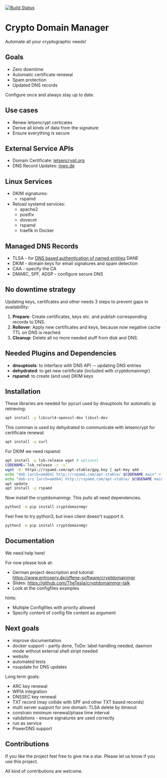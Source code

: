 [![Build Status](https://app.travis-ci.com/TheTesla/cryptdomainmgr.svg?branch=master)](https://app.travis-ci.com/TheTesla/cryptdomainmgr)

# Crypto Domain Manager

Automate all your cryptographic needs!

## Goals

* Zero downtime
* Automatic certificate renewal
* Spam protection
* Updated DNS records

Configure once and always stay up to date.

## Use cases

* Renew letsencrypt certicates
* Derive all kinds of data from the signature
* Ensure everything is secure

## External Service APIs

* Domain Certificate: [letsencrypt.org](https://letsencrypt.org)
* DNS Record Updates: [inwx.de](https://inwx.de)

## Linux Services

* DKIM signatures:
  * rspamd
* Reload systemd services:
  * apache2
  * postfix
  * dovecot
  * rspamd
  * traefik in Docker

## Managed DNS Records

* TLSA - for [DNS based authentication of named entities](https://en.wikipedia.org/wiki/DNS-based_Authentication_of_Named_Entities) DANE
* DKIM - domain keys for email signatures and spam detection
* CAA - specify the CA
* DMARC, SPF, ADSP - configure secure DNS

## No downtime strategy

Updating keys, certifcates and other needs 3 steps to prevent gaps in availabillity:

1. **Prepare**: Create certificates, keys etc. and publish corresponding records to DNS.
2. **Rollover**: Apply new certificates and keys, because now negative cache TTL on DNS is reached.
3. **Cleanup**: Delete all no more needed stuff from disk and DNS.

## Needed Plugins and Dependencies

* **dnsuptools**: to interface with DNS API -- updating DNS entries
* **dehydrated**: to get new certificate (included with cryptdomainmgr)
* **rspamd**: to create (and use) DKIM keys

## Installation

These libraries are needed for pycurl used by dnsuptools for automatic ip retrieving:
```bash
apt install -y libcurl4-openssl-dev libssl-dev
```
This comman is used by dehydrated to communicate with letsencrypt for certificate renewal:
```bash
apt install -y curl
```
For DKIM we need rspamd:
```bash
apt install -y lsb-release wget # optional
CODENAME=`lsb_release -c -s`
wget -O- https://rspamd.com/apt-stable/gpg.key | apt-key add -
echo "deb [arch=amd64] http://rspamd.com/apt-stable/ $CODENAME main" > /etc/apt/sources.list.d/rspamd.list
echo "deb-src [arch=amd64] http://rspamd.com/apt-stable/ $CODENAME main" >> /etc/apt/sources.list.d/rspamd.list
apt update
apt install -y rspamd
```
Now install the cryptdomainmgr. This pulls all need dependencies.
```bash
python2 -m pip install cryptdomainmgr
```
Feel free to try python3, but inwx client doesn't support it.
```bash
python3 -m pip install cryptdomainmgr
```

## Documentation

We need help here!

For now please look at:
* German project description and tutorial: https://www.entroserv.de/offene-software/cryptdomainmgr
* Slides: https://github.com/TheTesla/cryptdomainmgr-talk
* Look at the configfiles examples

hints:
* Multiple Configfiles with priority allowed
* Specify content of config file content as argument

## Next goals

* improve documentation
* docker support - partly done, ToDo: label handling needed, daemon mode without external shell stript needed
* website
* automated tests
* nsupdate for DNS updates

Long term goals:
* ARC key renewal
* WPIA integration
* DNSSEC key renewal
* TXT record (may collide with SPF and other TXT based records)
* multi server support for one domain: TLSA delete by timeout
* constrain minimum renewal/phase time interval
* validations - ensure signatures are used correctly
* run as service
* PowerDNS support

## Contributions

If you like the project feel free to give me a star.
Please let us know if you use this project.

All kind of contributions are welcome.
